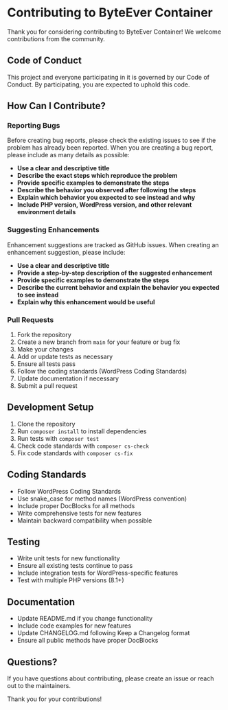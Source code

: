 # Contributing to ByteEver Container

Thank you for considering contributing to ByteEver Container! We welcome contributions from the community.

## Code of Conduct

This project and everyone participating in it is governed by our Code of Conduct. By participating, you are expected to uphold this code.

## How Can I Contribute?

### Reporting Bugs

Before creating bug reports, please check the existing issues to see if the problem has already been reported. When you are creating a bug report, please include as many details as possible:

- **Use a clear and descriptive title**
- **Describe the exact steps which reproduce the problem**
- **Provide specific examples to demonstrate the steps**
- **Describe the behavior you observed after following the steps**
- **Explain which behavior you expected to see instead and why**
- **Include PHP version, WordPress version, and other relevant environment details**

### Suggesting Enhancements

Enhancement suggestions are tracked as GitHub issues. When creating an enhancement suggestion, please include:

- **Use a clear and descriptive title**
- **Provide a step-by-step description of the suggested enhancement**
- **Provide specific examples to demonstrate the steps**
- **Describe the current behavior and explain the behavior you expected to see instead**
- **Explain why this enhancement would be useful**

### Pull Requests

1. Fork the repository
2. Create a new branch from `main` for your feature or bug fix
3. Make your changes
4. Add or update tests as necessary
5. Ensure all tests pass
6. Follow the coding standards (WordPress Coding Standards)
7. Update documentation if necessary
8. Submit a pull request

## Development Setup

1. Clone the repository
2. Run `composer install` to install dependencies
3. Run tests with `composer test`
4. Check code standards with `composer cs-check`
5. Fix code standards with `composer cs-fix`

## Coding Standards

- Follow WordPress Coding Standards
- Use snake_case for method names (WordPress convention)
- Include proper DocBlocks for all methods
- Write comprehensive tests for new features
- Maintain backward compatibility when possible

## Testing

- Write unit tests for new functionality
- Ensure all existing tests continue to pass
- Include integration tests for WordPress-specific features
- Test with multiple PHP versions (8.1+)

## Documentation

- Update README.md if you change functionality
- Include code examples for new features
- Update CHANGELOG.md following Keep a Changelog format
- Ensure all public methods have proper DocBlocks

## Questions?

If you have questions about contributing, please create an issue or reach out to the maintainers.

Thank you for your contributions!